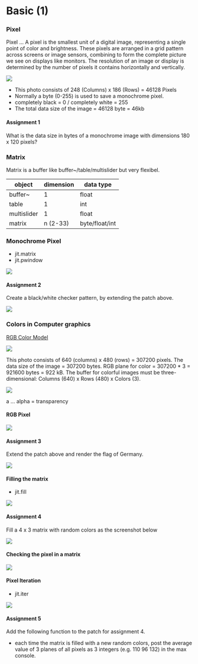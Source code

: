 # Basic (1)

### Pixel

Pixel ... A pixel is the smallest unit of a digital image, representing a single point of color and brightness. These pixels are arranged in a grid pattern across screens or image sensors, combining to form the complete picture we see on displays like monitors. The resolution of an image or display is determined by the number of pixels it contains horizontally and vertically.

![](K1/mono.jpg) 

- This photo consists of 248 (Columns) x 186 (Rows) = 46128 Pixels
- Normally a byte (0-255) is used to save a monochrome pixel. 
- completely black = 0 / completely white = 255
- The total data size of the image = 46128 byte = 46kb

#### Assignment 1

What is the data size in bytes of a monochrome image with dimensions 180 x 120 pixels?

### Matrix

Matrix is a buffer like buffer~/table/multislider but very flexibel.

| object      | dimension | data type      |
|-------------|-----------|----------------|
| buffer~     | 1         | float          |
| table       | 1         | int            |
| multislider | 1         | float          |
| matrix      | n (2-33)  | byte/float/int |


### Monochrome Pixel

- jit.matrix
- jit.pwindow

![](K1/1.png)


#### Assignment 2

Create a black/white checker pattern, by extending the patch above.

![](K1/checker.png)

### Colors in Computer graphics

[RGB Color Model ](https://www.w3schools.com/colors/colors_picker.asp)

![](K1/dog.jpg) 

This photo consists of 640 (columns) x 480 (rows) = 307200 pixels.
The data size of the image = 307200 bytes.
RGB plane for color = 307200 * 3 = 921600 bytes =  922 kB.
The buffer for colorful images must be three-dimensional:
Columns (640) x Rows (480) x Colors (3).

![](K1/plane.png)

a ... alpha = transparency

#### RGB Pixel

![](K1/2.png)


#### Assignment 3

Extend the patch above and render the flag of Germany.

![](K1/germany.png)


#### Filling the matrix 

- jit.fill

![](K1/2_fill.png)

#### Assignment 4

Fill a 4 x 3 matrix with random colors as the screenshot below

![](K1/assignment0.png)


#### Checking the pixel in a matrix

![](K1/2_check.png)

#### Pixel Iteration

- jit.iter

![](K1/2_iter.png)

#### Assignment 5

Add the following function to the patch for assignment 4.

- each time the matrix is filled with a new random colors, post the average value of 3 planes of all pixels as 3 integers (e.g. 110 96 132) in the max console.

